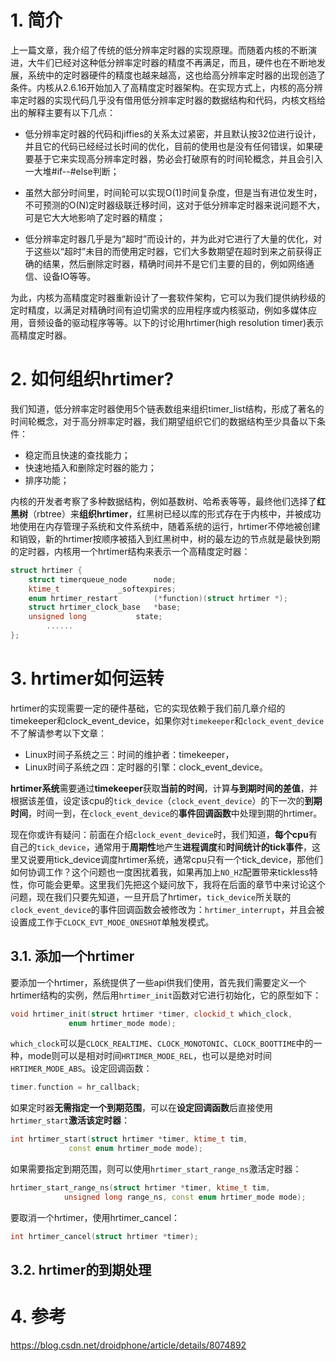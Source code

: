 
# 1. 简介

上一篇文章，我介绍了传统的低分辨率定时器的实现原理。而随着内核的不断演进，大牛们已经对这种低分辨率定时器的精度不再满足，而且，硬件也在不断地发展，系统中的定时器硬件的精度也越来越高，这也给高分辨率定时器的出现创造了条件。内核从2.6.16开始加入了高精度定时器架构。在实现方式上，内核的高分辨率定时器的实现代码几乎没有借用低分辨率定时器的数据结构和代码，内核文档给出的解释主要有以下几点：

* 低分辨率定时器的代码和jiffies的关系太过紧密，并且默认按32位进行设计，并且它的代码已经经过长时间的优化，目前的使用也是没有任何错误，如果硬要基于它来实现高分辨率定时器，势必会打破原有的时间轮概念，并且会引入一大堆#if--#else判断；

* 虽然大部分时间里，时间轮可以实现O(1)时间复杂度，但是当有进位发生时，不可预测的O(N)定时器级联迁移时间，这对于低分辨率定时器来说问题不大，可是它大大地影响了定时器的精度；

* 低分辨率定时器几乎是为“超时”而设计的，并为此对它进行了大量的优化，对于这些以“超时”未目的而使用定时器，它们大多数期望在超时到来之前获得正确的结果，然后删除定时器，精确时间并不是它们主要的目的，例如网络通信、设备IO等等。

为此，内核为高精度定时器重新设计了一套软件架构，它可以为我们提供纳秒级的定时精度，以满足对精确时间有迫切需求的应用程序或内核驱动，例如多媒体应用，音频设备的驱动程序等等。以下的讨论用hrtimer(high resolution timer)表示高精度定时器。

# 2. 如何组织hrtimer?

我们知道，低分辨率定时器使用5个链表数组来组织timer_list结构，形成了著名的时间轮概念，对于高分辨率定时器，我们期望组织它们的数据结构至少具备以下条件：

* 稳定而且快速的查找能力；
* 快速地插入和删除定时器的能力；
* 排序功能；

内核的开发者考察了多种数据结构，例如基数树、哈希表等等，最终他们选择了**红黑树**（rbtree）来**组织hrtimer**，红黑树已经以库的形式存在于内核中，并被成功地使用在内存管理子系统和文件系统中，随着系统的运行，hrtimer不停地被创建和销毁，新的hrtimer按顺序被插入到红黑树中，树的最左边的节点就是最快到期的定时器，内核用一个hrtimer结构来表示一个高精度定时器：

```cpp
struct hrtimer {
	struct timerqueue_node		node;
	ktime_t				_softexpires;
	enum hrtimer_restart		(*function)(struct hrtimer *);
	struct hrtimer_clock_base	*base;
	unsigned long			state;
        ......
};
```


# 3. hrtimer如何运转

hrtimer的实现需要一定的硬件基础，它的实现依赖于我们前几章介绍的timekeeper和clock_event_device，如果你对`timekeeper`和`clock_event_device`不了解请参考以下文章：

* Linux时间子系统之三：时间的维护者：timekeeper，
* Linux时间子系统之四：定时器的引擎：clock_event_device。

**hrtimer系统**需要通过**timekeeper**获取**当前的时间**，计算**与到期时间的差值**，并根据该差值，设定该cpu的`tick_device`（`clock_event_device`）的下一次的**到期时间**，时间一到，在`clock_event_device`的**事件回调函数**中处理到期的hrtimer。

现在你或许有疑问：前面在介绍`clock_event_device`时，我们知道，**每个cpu**有自己的`tick_device`，通常用于**周期性**地产生**进程调度**和**时间统计的tick事件**，这里又说要用tick_device调度hrtimer系统，通常cpu只有一个tick_device，那他们如何协调工作？这个问题也一度困扰着我，如果再加上`NO_HZ`配置带来tickless特性，你可能会更晕。这里我们先把这个疑问放下，我将在后面的章节中来讨论这个问题，现在我们只要先知道，一旦开启了hrtimer，`tick_device`所关联的`clock_event_device`的事件回调函数会被修改为：`hrtimer_interrupt`，并且会被设置成工作于`CLOCK_EVT_MODE_ONESHOT`单触发模式。

## 3.1. 添加一个hrtimer

要添加一个hrtimer，系统提供了一些api供我们使用，首先我们需要定义一个hrtimer结构的实例，然后用`hrtimer_init`函数对它进行初始化，它的原型如下：

```cpp
void hrtimer_init(struct hrtimer *timer, clockid_t which_clock,
			 enum hrtimer_mode mode);
```

`which_clock`可以是`CLOCK_REALTIME`、`CLOCK_MONOTONIC`、`CLOCK_BOOTTIME`中的一种，mode则可以是相对时间`HRTIMER_MODE_REL`，也可以是绝对时间`HRTIMER_MODE_ABS`。设定回调函数：

```cpp
timer.function = hr_callback;
```

如果定时器**无需指定一个到期范围**，可以在**设定回调函数**后直接使用`hrtimer_start`**激活该定时器**：

```cpp
int hrtimer_start(struct hrtimer *timer, ktime_t tim,
			 const enum hrtimer_mode mode);
```

如果需要指定到期范围，则可以使用`hrtimer_start_range_ns`激活定时器：

```cpp
hrtimer_start_range_ns(struct hrtimer *timer, ktime_t tim,
			unsigned long range_ns, const enum hrtimer_mode mode);
```

要取消一个hrtimer，使用hrtimer_cancel：

```cpp
int hrtimer_cancel(struct hrtimer *timer);
```

## 3.2. hrtimer的到期处理


# 4. 参考

https://blog.csdn.net/droidphone/article/details/8074892